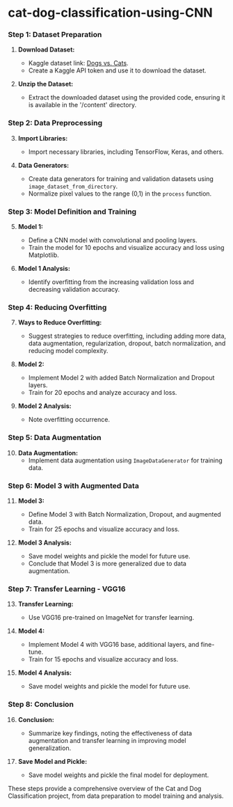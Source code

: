 # cat-dog-classification-using-CNN

### Step 1: Dataset Preparation
1. **Download Dataset:**
   - Kaggle dataset link: [Dogs vs. Cats](https://www.kaggle.com/datasets/salader/dogs-vs-cats/data).
   - Create a Kaggle API token and use it to download the dataset.

2. **Unzip the Dataset:**
   - Extract the downloaded dataset using the provided code, ensuring it is available in the '/content' directory.

### Step 2: Data Preprocessing
3. **Import Libraries:**
   - Import necessary libraries, including TensorFlow, Keras, and others.

4. **Data Generators:**
   - Create data generators for training and validation datasets using `image_dataset_from_directory`.
   - Normalize pixel values to the range (0,1) in the `process` function.

### Step 3: Model Definition and Training
5. **Model 1:**
   - Define a CNN model with convolutional and pooling layers.
   - Train the model for 10 epochs and visualize accuracy and loss using Matplotlib.

6. **Model 1 Analysis:**
   - Identify overfitting from the increasing validation loss and decreasing validation accuracy.

### Step 4: Reducing Overfitting
7. **Ways to Reduce Overfitting:**
   - Suggest strategies to reduce overfitting, including adding more data, data augmentation, regularization, dropout, batch normalization, and reducing model complexity.

8. **Model 2:**
   - Implement Model 2 with added Batch Normalization and Dropout layers.
   - Train for 20 epochs and analyze accuracy and loss.

9. **Model 2 Analysis:**
   - Note overfitting occurrence.

### Step 5: Data Augmentation
10. **Data Augmentation:**
    - Implement data augmentation using `ImageDataGenerator` for training data.

### Step 6: Model 3 with Augmented Data
11. **Model 3:**
    - Define Model 3 with Batch Normalization, Dropout, and augmented data.
    - Train for 25 epochs and visualize accuracy and loss.

12. **Model 3 Analysis:**
    - Save model weights and pickle the model for future use.
    - Conclude that Model 3 is more generalized due to data augmentation.

### Step 7: Transfer Learning - VGG16
13. **Transfer Learning:**
    - Use VGG16 pre-trained on ImageNet for transfer learning.

14. **Model 4:**
    - Implement Model 4 with VGG16 base, additional layers, and fine-tune.
    - Train for 15 epochs and visualize accuracy and loss.

15. **Model 4 Analysis:**
    - Save model weights and pickle the model for future use.

### Step 8: Conclusion
16. **Conclusion:**
    - Summarize key findings, noting the effectiveness of data augmentation and transfer learning in improving model generalization.

17. **Save Model and Pickle:**
    - Save model weights and pickle the final model for deployment.

These steps provide a comprehensive overview of the Cat and Dog Classification project, from data preparation to model training and analysis.
